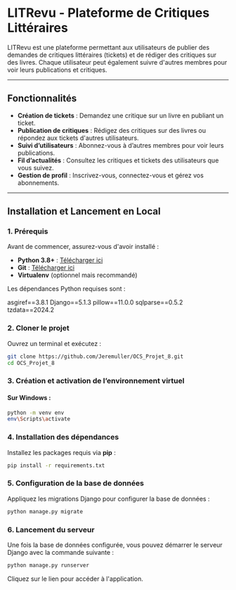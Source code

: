 # LITRevu - Plateforme de Critiques Littéraires

LITRevu est une plateforme permettant aux utilisateurs de publier des demandes de critiques littéraires (tickets) et de rédiger des critiques sur des livres. Chaque utilisateur peut également suivre d'autres membres pour voir leurs publications et critiques.

---

## Fonctionnalités

- **Création de tickets** : Demandez une critique sur un livre en publiant un ticket.
- **Publication de critiques** : Rédigez des critiques sur des livres ou répondez aux tickets d'autres utilisateurs.
- **Suivi d’utilisateurs** : Abonnez-vous à d’autres membres pour voir leurs publications.
- **Fil d’actualités** : Consultez les critiques et tickets des utilisateurs que vous suivez.
- **Gestion de profil** : Inscrivez-vous, connectez-vous et gérez vos abonnements.

---

## Installation et Lancement en Local

### 1. Prérequis

Avant de commencer, assurez-vous d'avoir installé :

- **Python 3.8+** : [Télécharger ici](https://www.python.org/downloads/)
- **Git** : [Télécharger ici](https://git-scm.com/)
- **Virtualenv** (optionnel mais recommandé)

Les dépendances Python requises sont :

asgiref==3.8.1 Django==5.1.3 pillow==11.0.0 sqlparse==0.5.2 tzdata==2024.2

### 2. Cloner le projet

Ouvrez un terminal et exécutez :

```sh
git clone https://github.com/Jeremuller/OCS_Projet_8.git
cd OCS_Projet_8
```

### 3. Création et activation de l’environnement virtuel

#### Sur Windows :

```sh
python -m venv env
env\Scripts\activate
```

### 4. Installation des dépendances

Installez les packages requis via **pip** :

```sh
pip install -r requirements.txt
```

### 5. Configuration de la base de données

Appliquez les migrations Django pour configurer la base de données :

```sh
python manage.py migrate
```

### 6. Lancement du serveur

Une fois la base de données configurée, vous pouvez démarrer le serveur Django avec la commande suivante :

```sh
python manage.py runserver
```

Cliquez sur le lien pour accéder à l'application.


